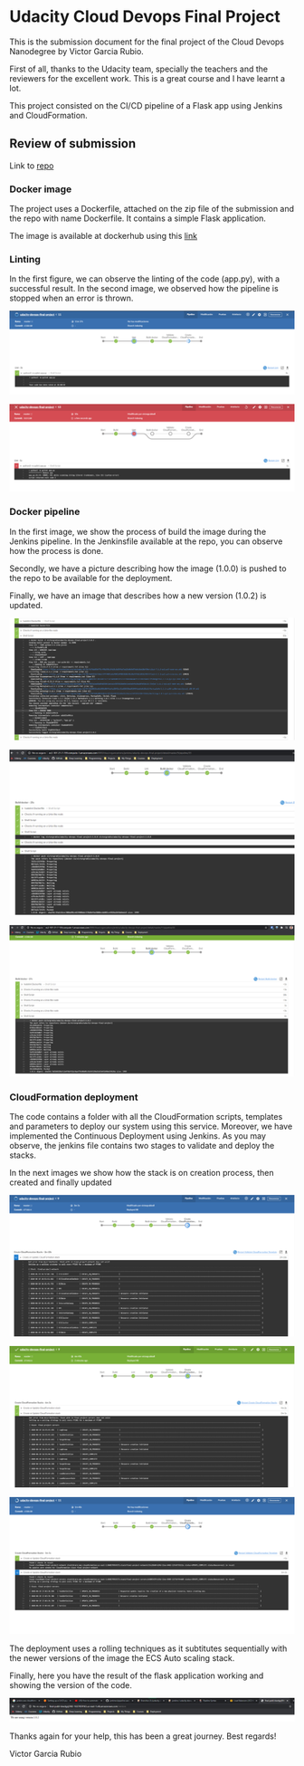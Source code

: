 # Udacity Cloud Devops Final Project

This is the submission document for the final project of the Cloud Devops Nanodegree by Victor Garcia Rubio.

First of all, thanks to the Udacity team, specially the teachers and the reviewers for the excellent work. This is a great course and I have learnt a lot.

This project consisted on the CI/CD pipeline of a Flask app using Jenkins and CloudFormation.

## Review of submission

Link to [repo](https://github.com/victorgrubio/udacity-devops-final-project.git)

### Docker image

The project uses a Dockerfile, attached on the zip file of the submission and the repo with name Dockerfile. It contains a simple Flask application.

The image is available at dockerhub using this [link](https://hub.docker.com/repository/docker/victorgrubio/udacity-devops-final-project)

### Linting

In the first figure, we can observe the linting of the code (app.py), with a successful result. In the second image, we observed how the pipeline is stopped when an error is thrown.

![linting-success](screenshots/linter_good.png "linting success")


![linting-error](screenshots/pylint-error.png "linting error")

### Docker pipeline

In the first image, we show the process of build the image during the Jenkins pipeline. In the Jenkinsfile available at the repo, you can observe how the process is done. 

Secondly, we have a picture describing how the image (1.0.0) is pushed to the repo to be available for the deployment.

Finally, we have an image that describes how a new version (1.0.2) is updated.

![docker-build](screenshots/lint-build-docker.png "docker build")

![docker-push-1.0.0](screenshots/docker-version-1.0.0.png "docker push 1.0.0")

![docker-push-1.0.2](screenshots/docker-version-1.0.2.png "docker push 1.0.2")

### CloudFormation deployment

The code contains a folder with all the CloudFormation scripts, templates and parameters to deploy our system using this service. Moreover, we have implemented the Continuous Deployment using Jenkins. As you may observe, the jenkins file contains two stages to validate and deploy the stacks.

In the next images we show how the stack is on creation process, then created and finally updated

![stack-creating](screenshots/stack-creation.png "Stack creating")

![stack-created](screenshots/stack-created.png "Stack created")

![stack-update](screenshots/stack-update.png "Stack updated")

The deployment uses a rolling techniques as it subtitutes sequentially with the newer versions of the image the ECS Auto scaling stack.

Finally, here you have the result of the flask application working and showing the version of the code.

![deployed-flask](screenshots/deployed_flask.png "Deployed flask")

Thanks again for your help, this has been a great journey. Best regards!

Victor Garcia Rubio